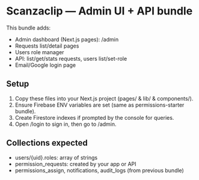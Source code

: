 # Scanzaclip — Admin UI + API bundle

This bundle adds:
- Admin dashboard (Next.js pages): /admin
- Requests list/detail pages
- Users role manager
- API: list/get/stats requests, users list/set-role
- Email/Google login page

## Setup
1) Copy these files into your Next.js project (pages/ & lib/ & components/).
2) Ensure Firebase ENV variables are set (same as permissions-starter bundle).
3) Create Firestore indexes if prompted by the console for queries.
4) Open /login to sign in, then go to /admin.

## Collections expected
- users/{uid}.roles: array of strings
- permission_requests: created by your app or API
- permissions_assign, notifications, audit_logs (from previous bundle)
